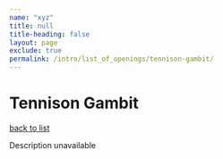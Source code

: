 ```yaml
---
name: "xyz"
title: null
title-heading: false
layout: page
exclude: true
permalink: /intro/list_of_openings/tennison-gambit/
---
```


# Tennison Gambit

[back to list](../../list_of_openings)

Description unavailable